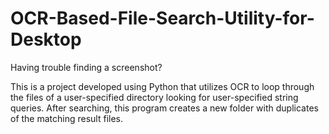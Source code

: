 # OCR-Based-File-Search-Utility-for-Desktop

Having trouble finding a screenshot?

This is a project developed using Python that utilizes OCR to loop through the files of a user-specified directory looking for user-specified string queries. After searching, this program creates a new folder with duplicates of the matching result files.
